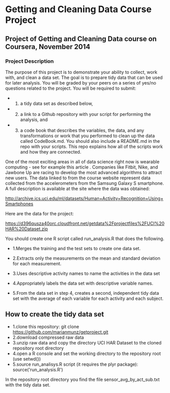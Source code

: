 # Getting and Cleaning Data Course Project
## Project of Getting and Cleaning Data course on Coursera, November 2014 
### Project Description

The purpose of this project is to demonstrate your ability to collect, work with, and clean a data set. The goal is to prepare tidy data that can be used for later analysis. You will be graded by your peers on a series of yes/no questions related to the project. You will be required to submit: 

* 1) a tidy data set as described below, 
* 2) a link to a Github repository with your script for performing the analysis, and 
* 3) a code book that describes the variables, the data, and any transformations or work that you performed to clean up the data called CodeBook.md. You should also include a README.md in the repo with your scripts. This repo explains how all of the scripts work and how they are connected.  

One of the most exciting areas in all of data science right now is wearable computing - see for example  this article . Companies like Fitbit, Nike, and Jawbone Up are racing to develop the most advanced algorithms to attract new users. The data linked to from the course website represent data collected from the accelerometers from the Samsung Galaxy S smartphone. A full description is available at the site where the data was obtained: 

http://archive.ics.uci.edu/ml/datasets/Human+Activity+Recognition+Using+Smartphones 

Here are the data for the project: 

https://d396qusza40orc.cloudfront.net/getdata%2Fprojectfiles%2FUCI%20HAR%20Dataset.zip 

You should create one R script called run_analysis.R that does the following. 

* 1.Merges the training and the test sets to create one data set.
* 2.Extracts only the measurements on the mean and standard deviation for each measurement. 
* 3.Uses descriptive activity names to name the activities in the data set
* 4.Appropriately labels the data set with descriptive variable names. 

* 5.From the data set in step 4, creates a second, independent tidy data set with the average of each variable for each activity and each subject.


## How to create the tidy data set

* 1.clone this repository: git clone https://github.com/marianmunz/getproject.git
* 2.download compressed raw data
* 3.unzip raw data and copy the directory UCI HAR Dataset to the cloned repository root directory
* 4.open a R console and set the working directory to the repository root (use setwd())
* 5.source run_analisys.R script (it requires the plyr package): source('run_analysis.R')

In the repository root directory you find the file sensor_avg_by_act_sub.txt with the tidy data set.
